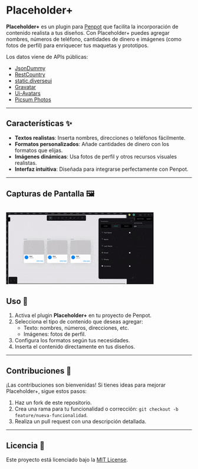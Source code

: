 # Placeholder+

**Placeholder+** es un plugin para [Penpot](https://penpot.app) que facilita la incorporación de contenido realista a tus diseños. Con Placeholder+ puedes agregar nombres, números de teléfono, cantidades de dinero e imágenes (como fotos de perfil) para enriquecer tus maquetas y prototipos.

Los datos viene de APIs públicas:

- [JsonDummy](https://dummyjson.com)
- [RestCountry](https://restcountries.com)
- [static.diverseui](https://static.diverseui.com/)
- [Gravatar](https://www.gravatar.com)
- [Ui-Avatars](https://ui-avatars.com)
- [Picsum Photos](https://picsum.photos)

---

## Características ✨

- **Textos realistas**: Inserta nombres, direcciones o teléfonos fácilmente.
- **Formatos personalizados**: Añade cantidades de dinero con los formatos que elijas.
- **Imágenes dinámicas**: Usa fotos de perfil y otros recursos visuales realistas.
- **Interfaz intuitiva**: Diseñada para integrarse perfectamente con Penpot.

---

## Capturas de Pantalla 🖼️

## ![example how to use plugin](/markdown/caseToUse.gif)

## Uso 📖

1. Activa el plugin **Placeholder+** en tu proyecto de Penpot.
2. Selecciona el tipo de contenido que deseas agregar:
   - Texto: nombres, números, direcciones, etc.
   - Imágenes: fotos de perfil.
3. Configura los formatos según tus necesidades.
4. Inserta el contenido directamente en tus diseños.

---

## Contribuciones 🤝

¡Las contribuciones son bienvenidas! Si tienes ideas para mejorar Placeholder+, sigue estos pasos:

1. Haz un fork de este repositorio.
2. Crea una rama para tu funcionalidad o corrección: `git checkout -b feature/nueva-funcionalidad`.
3. Realiza un pull request con una descripción detallada.

---

## Licencia 📜

Este proyecto está licenciado bajo la [MIT License](LICENSE).
